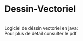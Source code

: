 # Dessin-Vectoriel
<br>
Logiciel de déssin vectoriel en java:
<br>
Pour plus de détail consulter le pdf

